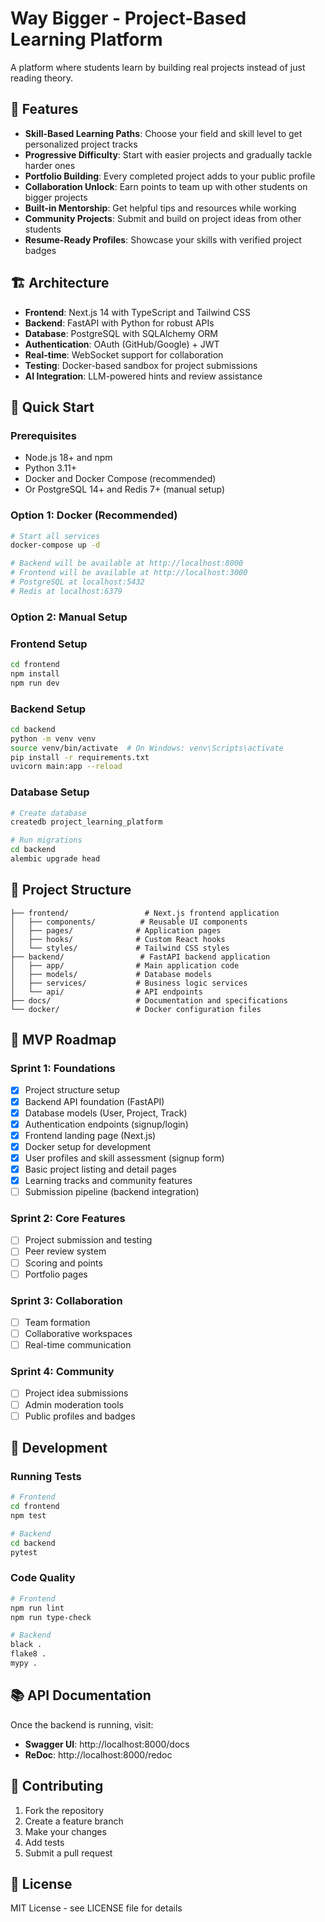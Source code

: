 # Way Bigger - Project-Based Learning Platform

A platform where students learn by building real projects instead of just reading theory.

## 🚀 Features

- **Skill-Based Learning Paths**: Choose your field and skill level to get personalized project tracks
- **Progressive Difficulty**: Start with easier projects and gradually tackle harder ones
- **Portfolio Building**: Every completed project adds to your public profile
- **Collaboration Unlock**: Earn points to team up with other students on bigger projects
- **Built-in Mentorship**: Get helpful tips and resources while working
- **Community Projects**: Submit and build on project ideas from other students
- **Resume-Ready Profiles**: Showcase your skills with verified project badges

## 🏗️ Architecture

- **Frontend**: Next.js 14 with TypeScript and Tailwind CSS
- **Backend**: FastAPI with Python for robust APIs
- **Database**: PostgreSQL with SQLAlchemy ORM
- **Authentication**: OAuth (GitHub/Google) + JWT
- **Real-time**: WebSocket support for collaboration
- **Testing**: Docker-based sandbox for project submissions
- **AI Integration**: LLM-powered hints and review assistance

## 🚀 Quick Start

### Prerequisites
- Node.js 18+ and npm
- Python 3.11+
- Docker and Docker Compose (recommended)
- Or PostgreSQL 14+ and Redis 7+ (manual setup)

### Option 1: Docker (Recommended)
```bash
# Start all services
docker-compose up -d

# Backend will be available at http://localhost:8000
# Frontend will be available at http://localhost:3000
# PostgreSQL at localhost:5432
# Redis at localhost:6379
```

### Option 2: Manual Setup

### Frontend Setup
```bash
cd frontend
npm install
npm run dev
```

### Backend Setup
```bash
cd backend
python -m venv venv
source venv/bin/activate  # On Windows: venv\Scripts\activate
pip install -r requirements.txt
uvicorn main:app --reload
```

### Database Setup
```bash
# Create database
createdb project_learning_platform

# Run migrations
cd backend
alembic upgrade head
```

## 📁 Project Structure

```
├── frontend/                 # Next.js frontend application
│   ├── components/          # Reusable UI components
│   ├── pages/              # Application pages
│   ├── hooks/              # Custom React hooks
│   └── styles/             # Tailwind CSS styles
├── backend/                 # FastAPI backend application
│   ├── app/                # Main application code
│   ├── models/             # Database models
│   ├── services/           # Business logic services
│   └── api/                # API endpoints
├── docs/                   # Documentation and specifications
└── docker/                 # Docker configuration files
```

## 🎯 MVP Roadmap

### Sprint 1: Foundations
- [x] Project structure setup
- [x] Backend API foundation (FastAPI)
- [x] Database models (User, Project, Track)
- [x] Authentication endpoints (signup/login)
- [x] Frontend landing page (Next.js)
- [x] Docker setup for development
- [x] User profiles and skill assessment (signup form)
- [x] Basic project listing and detail pages
- [x] Learning tracks and community features
- [ ] Submission pipeline (backend integration)

### Sprint 2: Core Features
- [ ] Project submission and testing
- [ ] Peer review system
- [ ] Scoring and points
- [ ] Portfolio pages

### Sprint 3: Collaboration
- [ ] Team formation
- [ ] Collaborative workspaces
- [ ] Real-time communication

### Sprint 4: Community
- [ ] Project idea submissions
- [ ] Admin moderation tools
- [ ] Public profiles and badges

## 🔧 Development

### Running Tests
```bash
# Frontend
cd frontend
npm test

# Backend
cd backend
pytest
```

### Code Quality
```bash
# Frontend
npm run lint
npm run type-check

# Backend
black .
flake8 .
mypy .
```

## 📚 API Documentation

Once the backend is running, visit:
- **Swagger UI**: http://localhost:8000/docs
- **ReDoc**: http://localhost:8000/redoc

## 🤝 Contributing

1. Fork the repository
2. Create a feature branch
3. Make your changes
4. Add tests
5. Submit a pull request

## 📄 License

MIT License - see LICENSE file for details


